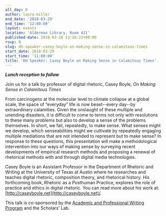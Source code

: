 ```yaml
---
all_day: 0
author: laura-miller
end_date: '2018-03-29'
end_time: '12:00:00'
layout: events
location: 'Alderman Library, Room 421'
published-date: 2018-03-26 13:16:22+00:00
rsvp: 0
slug: dh-speaker-casey-boyle-on-making-sense-in-calamitous-times
start_date: 2018-03-29
start_time: '11:00:00'
title: 'DH Speaker: Casey Boyle on Making Sense in Calamitous Times'
---
```


_**Lunch reception to follow**_

Join us for a talk by professor of digital rhetoric, Casey Boyle, _On Making Sense in Calamitous Times_

From carcinogens at the molecular level to climate collapse at a global scale, the space of “everyday” life is now beset--every day--by extraordinary calamities. Given the onslaught of these multiple and unending disasters, it is difficult to come to terms not only with resolutions to these many problems but also to develop a sense of the problems themselves. In short, we fail, repeatedly, to make sense. What senses might we develop, which senseabilities might we cultivate by repeatedly engaging multiple mediations that are not intended to represent but to make sense? In response to these questions, this presentation will make a methodological intervention into our ways of making sense by surveying recent
developments of empirical research methods and proposing a renewal of rhetorical methods with and through digital media technologies.

Casey Boyle is an Assistant Professor in the Department of Rhetoric and Writing at the University of Texas at Austin where he researches and teaches digital rhetoric, composition theory, and rhetorical history. His forthcoming book, Rhetoric as a Posthuman Practice, explores the role of practice and ethics in digital rhetoric. You can read more about his work at: [http://caseyboyle.net](http://caseyboyle.net)/.

This talk is co-sponsored by the [Academic and Professional Writing Program](http://professionalwriting.as.virginia.edu/) and the Scholars’ Lab.
